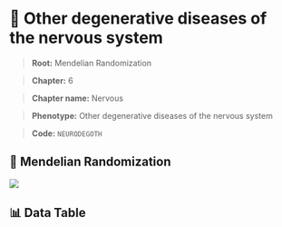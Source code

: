 # 🧪 Other degenerative diseases of the nervous system

> **Root:** Mendelian Randomization

> **Chapter:** 6  

> **Chapter name:** Nervous

> **Phenotype:** Other degenerative diseases of the nervous system  

> **Code:** `NEURODEGOTH`

## 🧬 Mendelian Randomization  

<img src="/MR/Figures/Forward/NEURODEGOTH.png"/>

## 📊 Data Table

<CsvTableMRF src="/MR/Data/Forward/NEURODEGOTH.csv"/>
